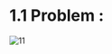 # 1.1 Problem :
![11](https://user-images.githubusercontent.com/40190772/57052444-758bed00-6c87-11e9-944e-6ab3d90b0763.png)

